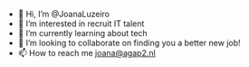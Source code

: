 - 👋 Hi, I’m @JoanaLuzeiro
- 👀 I’m interested in recruit IT talent
- 🌱 I’m currently learning about tech
- 💞️ I’m looking to collaborate on finding you a better new job!
- 📫 How to reach me joana@agap2.nl

<!---
JoanaLuzeiro/JoanaLuzeiro is a ✨ special ✨ repository because its `README.md` (this file) appears on your GitHub profile.
You can click the Preview link to take a look at your changes.
--->
